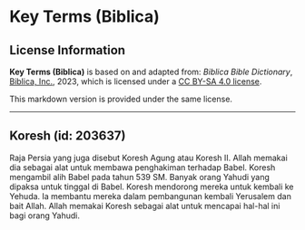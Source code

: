 # Key Terms (Biblica)

## License Information

**Key Terms (Biblica)** is based on and adapted from: _Biblica Bible Dictionary_, [Biblica, Inc.](https://www.biblica.com/), 2023, which is licensed under a [CC BY-SA 4.0 license](https://creativecommons.org/licenses/by-sa/4.0/legalcode.en).

This markdown version is provided under the same license.



--------------------------------

## Koresh (id: 203637)

Raja Persia yang juga disebut Koresh Agung atau Koresh II. Allah memakai dia sebagai alat untuk membawa penghakiman terhadap Babel. Koresh mengambil alih Babel pada tahun 539 SM. Banyak orang Yahudi yang dipaksa untuk tinggal di Babel. Koresh mendorong mereka untuk kembali ke Yehuda. Ia membantu mereka dalam pembangunan kembali Yerusalem dan bait Allah. Allah memakai Koresh sebagai alat untuk mencapai hal\-hal ini bagi orang Yahudi. 


